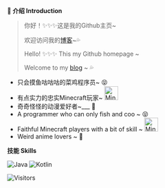 <a href="#">
 <img src="https://github-readme-stats.vercel.app/api?username=novacoo&show_icons=true&theme=radical" alt="Stats">
</a>

**:loudspeaker: 介绍 Introduction**

> 你好！:sparkles::sparkles::sparkles:这是我的Github主页~
>
> 欢迎访问我的[博客](https://blog.novacoo.cn)~:sweat_drops:
>
> Hello! :sparkles::sparkles::sparkles: This my Github homepage ~
>
> Welcome to my [blog](https://blog.novacoo.cn) ~ :sweat_drops:

* 只会摸鱼咕咕咕的菜鸡程序员~ :stuck_out_tongue_closed_eyes:
* 有点实力的忠实Minecraft玩家~ <img src="./etc/mc.ico" width="32" alt="Minecraft">
* 奇奇怪怪的动漫爱好者~___ :ghost:
* A programmer who can only fish and coo ~ :stuck_out_tongue_closed_eyes:
* Faithful Minecraft players with a bit of skill ~ <img src="./etc/mc.ico" width="32" alt="Minecraft">
* Weird anime lovers ~ :ghost:

**技能 Skills**

![Java](https://img.shields.io/badge/-Java-ff69b4?stype=flat-square&logo=Java&logoColor=3366ff)
![Kotlin](https://img.shields.io/badge/-Kotlin-orange?stype=flat-square&logo=Kotlin&logoColor=3366ff)

![Visitors](https://visitor-badge.glitch.me/badge?page_id=novacoo.novacoo.readme)

